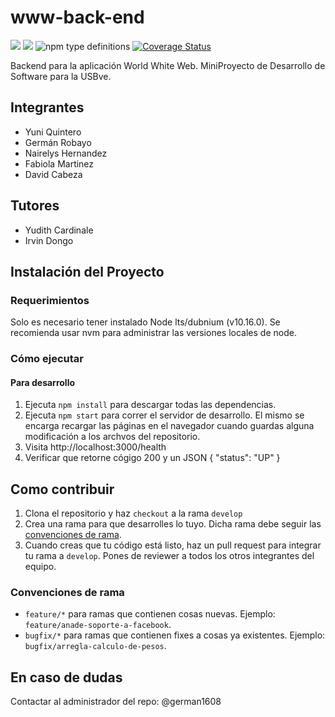 # www-back-end

![](https://img.shields.io/docker/automated/german1608/world-white-web?style=flat-square) ![](https://img.shields.io/travis/World-White-Web/www-back-end/develop?style=flat-square) ![npm type definitions](https://img.shields.io/npm/types/typescript?style=flat-square) [![Coverage Status](https://coveralls.io/repos/github/World-White-Web/www-back-end/badge.svg?branch=develop)](https://coveralls.io/github/World-White-Web/www-back-end?branch=develop)

Backend para la aplicación World White Web. MiniProyecto de Desarrollo de Software para la USBve.

## Integrantes

* Yuni Quintero
* Germán Robayo
* Nairelys Hernandez
* Fabiola Martinez
* David Cabeza

## Tutores

* Yudith Cardinale
* Irvin Dongo

## Instalación del Proyecto

### Requerimientos

Solo es necesario tener instalado Node lts/dubnium (v10.16.0). Se recomienda usar nvm para administrar las versiones locales de node.

### Cómo ejecutar

#### Para desarrollo

1. Ejecuta `npm install` para descargar todas las dependencias.
2. Ejecuta `npm start` para correr el servidor de desarrollo. El mismo se encarga recargar las páginas en el navegador cuando guardas alguna modificación a los archvos del repositorio.
3. Visita http://localhost:3000/health 
4. Verificar que retorne cógigo 200 y un JSON { "status": "UP" }

## Como contribuir

1. Clona el repositorio y haz `checkout` a la rama `develop`
2. Crea una rama para que desarrolles lo tuyo. Dicha rama debe seguir las [convenciones de rama](#convenciones-de-rama).
3. Cuando creas que tu código está listo, haz un pull request para integrar tu rama a `develop`. Pones de reviewer a todos los otros integrantes del equipo.

### Convenciones de rama

* `feature/*` para ramas que contienen cosas nuevas. Ejemplo: `feature/anade-soporte-a-facebook`.
* `bugfix/*` para ramas que contienen fixes a cosas ya existentes. Ejemplo: `bugfix/arregla-calculo-de-pesos`.

## En caso de dudas

Contactar al administrador del repo: @german1608